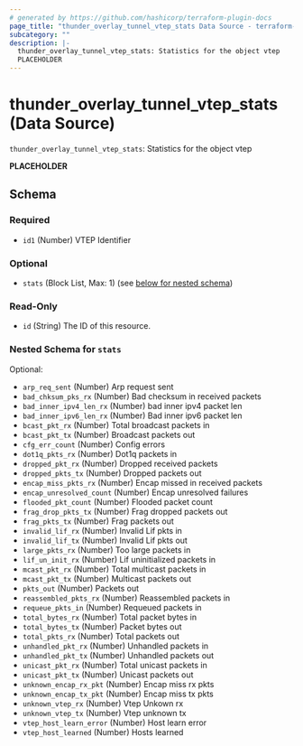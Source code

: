 ```yaml
---
# generated by https://github.com/hashicorp/terraform-plugin-docs
page_title: "thunder_overlay_tunnel_vtep_stats Data Source - terraform-provider-thunder"
subcategory: ""
description: |-
  thunder_overlay_tunnel_vtep_stats: Statistics for the object vtep
  PLACEHOLDER
---
```


# thunder_overlay_tunnel_vtep_stats (Data Source)

`thunder_overlay_tunnel_vtep_stats`: Statistics for the object vtep

__PLACEHOLDER__



<!-- schema generated by tfplugindocs -->
## Schema

### Required

- `id1` (Number) VTEP Identifier

### Optional

- `stats` (Block List, Max: 1) (see [below for nested schema](#nestedblock--stats))

### Read-Only

- `id` (String) The ID of this resource.

<a id="nestedblock--stats"></a>
### Nested Schema for `stats`

Optional:

- `arp_req_sent` (Number) Arp request sent
- `bad_chksum_pks_rx` (Number) Bad checksum in received packets
- `bad_inner_ipv4_len_rx` (Number) bad inner ipv4 packet len
- `bad_inner_ipv6_len_rx` (Number) Bad inner ipv6 packet len
- `bcast_pkt_rx` (Number) Total broadcast packets in
- `bcast_pkt_tx` (Number) Broadcast packets out
- `cfg_err_count` (Number) Config errors
- `dot1q_pkts_rx` (Number) Dot1q packets in
- `dropped_pkt_rx` (Number) Dropped received packets
- `dropped_pkts_tx` (Number) Dropped packets out
- `encap_miss_pkts_rx` (Number) Encap missed in received packets
- `encap_unresolved_count` (Number) Encap unresolved failures
- `flooded_pkt_count` (Number) Flooded packet count
- `frag_drop_pkts_tx` (Number) Frag dropped packets out
- `frag_pkts_tx` (Number) Frag packets out
- `invalid_lif_rx` (Number) Invalid Lif pkts in
- `invalid_lif_tx` (Number) Invalid Lif pkts out
- `large_pkts_rx` (Number) Too large packets in
- `lif_un_init_rx` (Number) Lif uninitialized packets in
- `mcast_pkt_rx` (Number) Total multicast packets in
- `mcast_pkt_tx` (Number) Multicast packets out
- `pkts_out` (Number) Packets out
- `reassembled_pkts_rx` (Number) Reassembled packets in
- `requeue_pkts_in` (Number) Requeued packets in
- `total_bytes_rx` (Number) Total packet bytes in
- `total_bytes_tx` (Number) Packet bytes out
- `total_pkts_rx` (Number) Total packets out
- `unhandled_pkt_rx` (Number) Unhandled packets in
- `unhandled_pkt_tx` (Number) Unhandled packets out
- `unicast_pkt_rx` (Number) Total unicast packets in
- `unicast_pkt_tx` (Number) Unicast packets out
- `unknown_encap_rx_pkt` (Number) Encap miss rx pkts
- `unknown_encap_tx_pkt` (Number) Encap miss tx pkts
- `unknown_vtep_rx` (Number) Vtep Unkown rx
- `unknown_vtep_tx` (Number) Vtep unknown tx
- `vtep_host_learn_error` (Number) Host learn error
- `vtep_host_learned` (Number) Hosts learned


